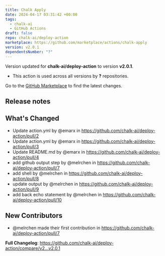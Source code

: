 ```yaml
---
title: Chalk Apply
date: 2024-04-17 03:31:42 +00:00
tags:
  - chalk-ai
  - GitHub Actions
draft: false
repo: chalk-ai/deploy-action
marketplace: https://github.com/marketplace/actions/chalk-apply
version: v2.0.1
dependentsNumber: "?"
---
```



Version updated for **chalk-ai/deploy-action** to version **v2.0.1**.
- This action is used across all versions by **?** repositories.

Go to the [GitHub Marketplace](https://github.com/marketplace/actions/chalk-apply) to find the latest changes.

## Release notes

## What's Changed
* Update action.yml by @emarx in https://github.com/chalk-ai/deploy-action/pull/2
* Update action.yml by @emarx in https://github.com/chalk-ai/deploy-action/pull/3
* Update README.md by @emarx in https://github.com/chalk-ai/deploy-action/pull/4
* add github output step by @melrchen in https://github.com/chalk-ai/deploy-action/pull/7
* add shell  by @melrchen in https://github.com/chalk-ai/deploy-action/pull/8
* update output by @melrchen in https://github.com/chalk-ai/deploy-action/pull/9
* add back echo statement by @melrchen in https://github.com/chalk-ai/deploy-action/pull/10

## New Contributors
* @melrchen made their first contribution in https://github.com/chalk-ai/deploy-action/pull/7

**Full Changelog**: https://github.com/chalk-ai/deploy-action/compare/v2...v2.0.1
